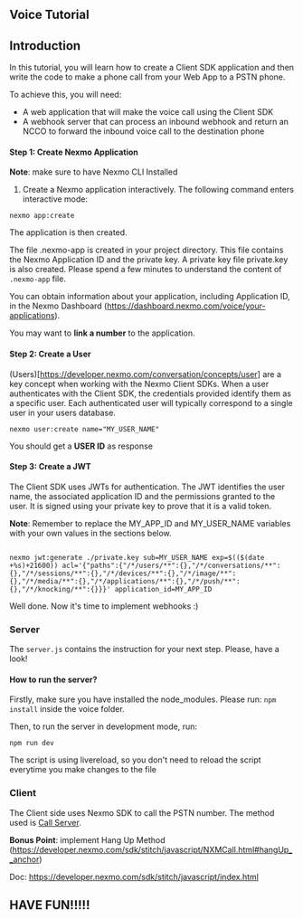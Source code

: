 ## Voice Tutorial

## Introduction

In this tutorial, you will learn how to create a Client SDK application and then write the code to make a phone call from your Web App to a PSTN phone.

To achieve this, you will need:

- A web application that will make the voice call using the Client SDK
- A webhook server that can process an inbound webhook and return an NCCO to forward the inbound voice call to the destination phone

#### Step 1: Create Nexmo Application

**Note**: make sure to have Nexmo CLI Installed

1. Create a Nexmo application interactively. The following command enters interactive mode:

```
nexmo app:create

```

The application is then created.

The file .nexmo-app is created in your project directory. This file contains the Nexmo Application ID and the private key. A private key file private.key is also created. 
Please spend a few minutes to understand the content of `.nexmo-app` file.

You can obtain information about your application, including Application ID, in the Nexmo Dashboard (https://dashboard.nexmo.com/voice/your-applications).

You may want to **link a number** to the application. 


#### Step 2: Create a User 

(Users)[https://developer.nexmo.com/conversation/concepts/user] are a key concept when working with the Nexmo Client SDKs. When a user authenticates with the Client SDK, the credentials provided identify them as a specific user. Each authenticated user will typically correspond to a single user in your users database.

``` 
nexmo user:create name="MY_USER_NAME"
```

You should get a **USER ID** as response

#### Step 3: Create a JWT

The Client SDK uses JWTs for authentication. The JWT identifies the user name, the associated application ID and the permissions granted to the user. It is signed using your private key to prove that it is a valid token.

**Note**: Remember to replace the MY_APP_ID and MY_USER_NAME variables with your own values in the sections below.

```

nexmo jwt:generate ./private.key sub=MY_USER_NAME exp=$(($(date +%s)+21600)) acl='{"paths":{"/*/users/**":{},"/*/conversations/**":{},"/*/sessions/**":{},"/*/devices/**":{},"/*/image/**":{},"/*/media/**":{},"/*/applications/**":{},"/*/push/**":{},"/*/knocking/**":{}}}' application_id=MY_APP_ID

```

Well done. Now it's time to implement webhooks :)

### Server 

The `server.js` contains the instruction for your next step. Please, have a look! 

#### How to run the server?

Firstly, make sure you have installed the node_modules. Please run: `npm install` inside the voice folder.

Then, to run the server in development mode, run:

```
npm run dev
```

The script is using livereload, so you don't need to reload the script everytime you make changes to the file

### Client

The Client side uses Nexmo SDK to call the PSTN number. The method used is [Call Server](https://developer.nexmo.com/sdk/stitch/javascript/Application.html#callServer__anchor).

**Bonus Point**: implement Hang Up Method (https://developer.nexmo.com/sdk/stitch/javascript/NXMCall.html#hangUp__anchor)

Doc: https://developer.nexmo.com/sdk/stitch/javascript/index.html



## HAVE FUN!!!!!